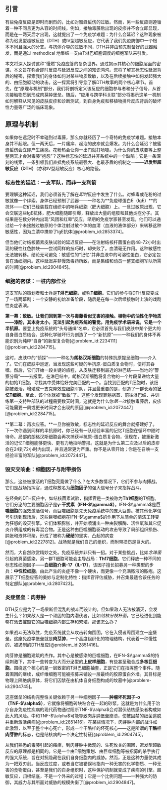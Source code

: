 ## 引言
有些免疫反应是即时而剧烈的，比如对蜜蜂蜇伤的过敏。然而，另一些反应则遵循着一种不同且更为从容的时间线。例如，接触毒藤后出现的皮疹并不会立即显现，而是在一两天后才出现，这就提出了一个免疫学难题：为什么会延迟？这种现象被称为迟发型超敏反应（DTH）或IV型超敏反应，它代表了我们免疫防御中一个根本不同且强大的分支。与抗体介导的过敏不同，DTH并非由预先制备好的武器触发，而是通过 methodical 地集结一支由T淋巴细胞调度的细胞军队来引发。

本文将深入探讨这种“慢燃”免疫应答的复杂世界。通过揭示其核心的细胞层面的密谋，本文旨在弥合即时反应与延迟反应之间的知识鸿沟。您将了解其标志性延迟背后的秘密，探索我们的身体如何对某些物质致敏，以及在后续接触中如何发起强大的、由细胞驱动的攻击。这一探索将引导您了解DTH故事的两个核心章节。首先，在“原理与机制”部分，我们将剖析定义该反应的细胞参与者和分子信号，从首次接触物质到形成肉芽肿堡垒。随后，“应用与跨学科关联”部分将揭示这单一机制如何解释从常见的皮肤皮疹和诊断测试，到自身免疫和移植物排斥反应背后的破坏性力量等广泛的临床现象。

## 原理与机制

如果你在远足时不幸碰到过毒藤，那么你就经历了一个奇特的免疫学难题。接触本身并不起眼。但一两天后，一片瘙痒、起泡的皮疹就会爆发。为什么会延迟？被蜜蜂蜇伤会立即产生痛感。花粉热会让你一出门就打喷嚏。为什么你的皮肤要等上整整两天才会对毒藤“抱怨”？这种标志性的延迟并非系统中的一个缺陷；它是一条深刻的线索，一条引领我们直抵免疫系统最强大、也最矛盾的机制之一——**迟发型超敏反应（DTH）**（亦称IV型超敏反应）核心的路径。

### 标志性的延迟：一支军队，而非一支利箭

要理解这种延迟，我们必须首先了解在*即时*反应中发生了什么。对蜂毒或花粉的过敏就像一个绊索。身体已经预制了武器——一种名为**免疫球蛋白E（IgE）**的抗体——它们已经装载在组织中的哨兵细胞（肥大细胞）上。一旦过敏原出现，它会交联这些IgE抗体，肥大细胞随即引爆，释放出大量的组胺和其他炎症分子。其结果是在数分钟内出现“风团和红晕”反应。早期的免疫学家甚至发现，他们可以通过给一个未接触过敏原的个体注射过敏个体的血清（血液的液体部分）来转移这种敏感性，因为血清中携带了IgE抗体[@problem_id:2853374]。

但当他们对结核菌素皮肤试验的延迟反应——在注射结核杆菌蛋白后48-72小时出现的硬性红色肿块——尝试同样的技巧时，却失败了。血清毫无作用。这种敏感性无法被转移。结论无可避免：敏感性的“记忆”并非血液中的可溶性蛋白，它必定包含在活细胞内。这种延迟并非慢效毒药所致，而是集结和动员一整支细胞军队所需的时间[@problem_id:2904845]。

### 细胞的密谋：一桩内部作业

这支军队的策划者和士兵是**T淋巴细胞**，或称**T细胞**。它们的参与将DTH反应变成了一场两幕剧：一个安静的初始准备阶段，随后是在每一次后续接触时上演的戏剧性炎症表演。

**第一幕：致敏。**让我们回到第一次与毒藤看似无害的接触。植物中的油性化学物质——漆酚，其本身太小，无法引起免疫系统的警觉。用免疫学术语来说，它是一个**半抗原**。要登上免疫系统的“头号通缉”名单，它必须首先与我们皮肤中某个更大的自身蛋白质结合。这种化学破坏行为创造了一个“新抗原”——一种我们的身体不再能识别为纯粹“自身”的新型复合物[@problem_id:2234111] [@problem_id:2284715]。

这时，皮肤中的“侦探”——一种名为**朗格汉斯细胞**的特殊抗原提呈细胞——介入了。它们在皮肤中巡逻，当发现这些可疑的半抗原-蛋白质复合物时，便将其吞噬。然后，它们开始一段关键的旅程，从皮肤迁移到最近的淋巴结——当地的“警察分局”——去报案。在淋巴结中，朗格汉斯细胞将复合物的一个片段呈递给大量的初始T细胞，寻找其中受体恰好完美匹配的一个。当找到匹配的T细胞时，该细胞被激活，增殖成一支克隆效应细胞军队，并且最重要的是，创造了一群长寿的**记忆T细胞**。至此，该个体就被“致敏”了。这整个发现罪魁祸首、前往淋巴结、并训练第一支特种部队的过程需要数天时间，这就是为什么你*第一次*接触毒藤后，皮疹可能需要一周或更长时间才会出现的原因[@problem_id:2072447] [@problem_id:2284715]。

**第二幕：再次应答。**一旦你被致敏，标志性的延迟反应的舞台就搭建好了。下一次你遇到同样的半抗原时，你已经有一队经验丰富的记忆T细胞在循环中随时待命。局部的朗格汉斯细胞会再次捕获半抗原-蛋白质复合物，但现在，被重新激活的记忆T细胞能够更快、更有力地拉响警报。这就是为什么第二次及以后的皮疹会在24到72小时内出现，并且通常更为严重。你不是从零开始；你是在召唤一支经验丰富的军队[@problem_id:2072447]。

### 毁灭交响曲：细胞因子与附带损伤

那么，这些被激活的T细胞究竟做了什么？在大多数情况下，它们不参与肉搏战。它们是战场指挥官，通过释放名为**细胞因子**的强大信号分子来指挥战斗。

在经典的DTH反应中，如结核菌素试验，指挥官是一类被称为**Th1细胞**的T细胞。它们分泌的主要细胞因子是**γ-干扰素（IFN-$\\gamma$）**。IFN-$\\gamma$是**巨噬细胞**的强效激活信号，而巨噬细胞是先天免疫系统中的庞大巨兽。被其他化学信号引诱到现场后，这些巨噬细胞在IFN-$\\gamma$的作用下从简单的清洁工转变为狂怒的毁灭引擎。它们体积膨胀，并开始喷涌出一种由裂解酶、活性氧和其它促炎介质组成的有毒混合物。正是这种由巨噬细胞驱动的攻击导致了局部组织损伤、肿胀和液体积聚，形成了被称为**硬结**的坚实、凸起的病变[@problem_id:2227812]。战场就是我们自己的组织，而附带损伤是巨大的。

然而，大自然欣赏精妙之处。免疫系统并非只有一招。对于某些挑战，比如*念珠菌*引起的真菌感染，另一群T细胞可能会主导战局：**Th17细胞**。它们释放一种不同的标志性细胞因子——**白细胞介素-17（IL-17）**，该因子擅长招募另一种类型的步兵：**中性粒细胞**。由此产生的炎症不像一个硬块，而更像一个充满脓液的脓疱。这展示了T细胞应答的美妙与定制化特性：指挥官评估威胁，并召集最适合该任务的特定部队[@problem_id:2807423]。

### 炎症堡垒：肉芽肿

DTH反应是为了一场果断但混乱的战斗而设计的。但如果敌人无法被消灭，会发生什么？如果敌人是一个顽固的胞内潜伏者，比如*结核分枝杆菌*，它已经进化到能够在派去摧毁它的巨噬细胞内部生存和繁殖，那该怎么办？

如果战斗无法取胜，免疫系统就会从攻击转向围困。它在入侵者周围建立一座堡垒。这座免疫学堡垒就是**肉芽肿**，一个高度组织化的物理结构，代表着一种慢性的、被遏制的DTH反应[@problem_id:2851416]。

肉芽肿是细胞建筑的杰作。其中心是被感染的巨噬细胞，在IFN-$\\gamma$的持续刺激下，其中一些转变为大而分泌型的**上皮样细胞**，有些甚至融合成**多核巨细胞**。围绕这个核心的是一层致密的T淋巴细胞袖套，正是它们在指挥整个事件。随着围困的继续，成纤维细胞可能被招募来铺设一层最终的胶原蛋白外墙。其目标是物理上隔绝病原体，将它们囚禁在由机体自身细胞构成的坟墓中[@problem-id:2904745]。

这座堡垒的结构完整性关键依赖于另一种细胞因子——**肿瘤坏死因子-α（TNF-$\\alpha$）**，它就像将细胞砖块粘合在一起的砂浆。这就是为什么用于治疗自身免疫性疾病的现代药物通过阻断TNF-$\\alpha$会对潜伏结核感染者构成如此大的风险。中和TNF-$\\alpha$可能导致肉芽肿堡垒崩溃，使被囚禁的细菌逃脱并重新激活疾病[@problem_id:2851416]。在某些情况下，肉芽肿内部的战斗如此激烈，以至于整个中心死亡，形成一个干酪样的坏死核心——这是所谓的**干酪样肉芽肿**的标志，也是结核病的一个决定性特征[@problem_id:2904745]。

从我们熟悉的毒藤引起的瘙痒，到肉芽肿中微观的、生死攸关的围困，迟发型超敏反应的原理都是相同的。它是一个由T细胞策划、由巨噬细胞等被招募的杀手执行的强大系统，旨在对抗隐藏在我们自身细胞内的威胁。然而，正是这种力量使其成为一把双刃剑。当反应过度，或者当它被错误地指向一种无害的化学物质、一种无害的食物蛋白，甚至是我们的自身组织时，这种保护机制就变成了疾病的引擎。超敏反应，归根结底，不是一个外来的过程；它是一个比例问题——一种强大的防御，其威力与其所面对威胁的规模失衡了[@problem_id:2904847]。

